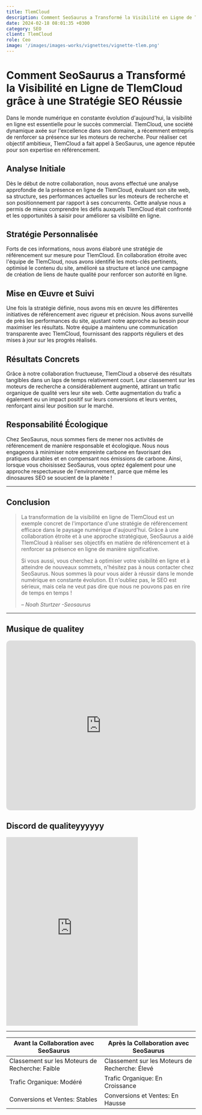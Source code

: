 ```yaml
---
title: TlemCloud
description: Comment SeoSaurus a Transformé la Visibilité en Ligne de TlemCloud grâce à une Stratégie SEO Réussie
date: 2024-02-18 08:01:35 +0300
category: SEO
client: TlemCloud
role: Ceo
image: '/images/images-works/vignettes/vignette-tlem.png'
---
```


# Comment SeoSaurus a Transformé la Visibilité en Ligne de TlemCloud grâce à une Stratégie SEO Réussie

Dans le monde numérique en constante évolution d'aujourd'hui, la visibilité en ligne est essentielle pour le succès commercial. TlemCloud, une société dynamique axée sur l'excellence dans son domaine, a récemment entrepris de renforcer sa présence sur les moteurs de recherche. Pour réaliser cet objectif ambitieux, TlemCloud a fait appel à SeoSaurus, une agence réputée pour son expertise en référencement.

## Analyse Initiale
Dès le début de notre collaboration, nous avons effectué une analyse approfondie de la présence en ligne de TlemCloud, évaluant son site web, sa structure, ses performances actuelles sur les moteurs de recherche et son positionnement par rapport à ses concurrents. Cette analyse nous a permis de mieux comprendre les défis auxquels TlemCloud était confronté et les opportunités à saisir pour améliorer sa visibilité en ligne.

## Stratégie Personnalisée
Forts de ces informations, nous avons élaboré une stratégie de référencement sur mesure pour TlemCloud. En collaboration étroite avec l'équipe de TlemCloud, nous avons identifié les mots-clés pertinents, optimisé le contenu du site, amélioré sa structure et lancé une campagne de création de liens de haute qualité pour renforcer son autorité en ligne.

## Mise en Œuvre et Suivi
Une fois la stratégie définie, nous avons mis en œuvre les différentes initiatives de référencement avec rigueur et précision. Nous avons surveillé de près les performances du site, ajustant notre approche au besoin pour maximiser les résultats. Notre équipe a maintenu une communication transparente avec TlemCloud, fournissant des rapports réguliers et des mises à jour sur les progrès réalisés.

## Résultats Concrets
Grâce à notre collaboration fructueuse, TlemCloud a observé des résultats tangibles dans un laps de temps relativement court. Leur classement sur les moteurs de recherche a considérablement augmenté, attirant un trafic organique de qualité vers leur site web. Cette augmentation du trafic a également eu un impact positif sur leurs conversions et leurs ventes, renforçant ainsi leur position sur le marché.

## Responsabilité Écologique
Chez SeoSaurus, nous sommes fiers de mener nos activités de référencement de manière responsable et écologique. Nous nous engageons à minimiser notre empreinte carbone en favorisant des pratiques durables et en compensant nos émissions de carbone. Ainsi, lorsque vous choisissez SeoSaurus, vous optez également pour une approche respectueuse de l'environnement, parce que même les dinosaures SEO se soucient de la planète !

---

## Conclusion
> La transformation de la visibilité en ligne de TlemCloud est un exemple concret de l'importance d'une stratégie de référencement efficace dans le paysage numérique d'aujourd'hui. Grâce à une collaboration étroite et à une approche stratégique, SeoSaurus a aidé TlemCloud à réaliser ses objectifs en matière de référencement et à renforcer sa présence en ligne de manière significative.
>
> Si vous aussi, vous cherchez à optimiser votre visibilité en ligne et à atteindre de nouveaux sommets, n'hésitez pas à nous contacter chez SeoSaurus. Nous sommes là pour vous aider à réussir dans le monde numérique en constante évolution. Et n'oubliez pas, le SEO est sérieux, mais cela ne veut pas dire que nous ne pouvons pas en rire de temps en temps !
>
> <cite>– Noah Sturtzer -Seosaurus</cite>
---
## Musique de qualitey

<iframe allow="autoplay *; encrypted-media *; fullscreen *; clipboard-write" frameborder="0" height="450" style="width:100%;max-width:660px;overflow:hidden;border-radius:10px;" sandbox="allow-forms allow-popups allow-same-origin allow-scripts allow-storage-access-by-user-activation allow-top-navigation-by-user-activation" src="https://embed.music.apple.com/be/playlist/work-2023/pl.u-V9D7Gl7fB9ZD952?l=fr-FR"></iframe>

## Discord de qualiteyyyyyy

<iframe src="https://discord.com/widget?id=1214881808517173279&theme=dark" width="350" height="500" allowtransparency="true" frameborder="0" sandbox="allow-popups allow-popups-to-escape-sandbox allow-same-origin allow-scripts"></iframe>

---

| Avant la Collaboration avec SeoSaurus | Après la Collaboration avec SeoSaurus |
|----------------------------------------|---------------------------------------|
| Classement sur les Moteurs de Recherche: Faible | Classement sur les Moteurs de Recherche: Élevé |
| Trafic Organique: Modéré | Trafic Organique: En Croissance |
| Conversions et Ventes: Stables | Conversions et Ventes: En Hausse |

